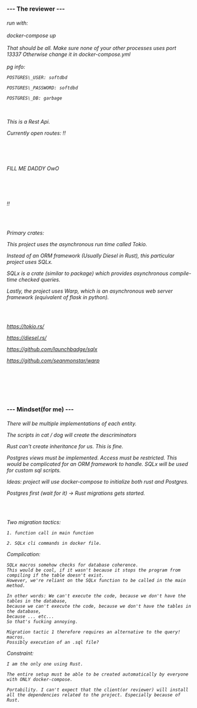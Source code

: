 
<h3>--- The reviewer ---</h3>

<h6>
run with: 
<br><br>
docker-compose up
<br><br>
That should be all. Make sure none of your other processes uses port 13337 Otherwise change it in docker-compose.yml
<br><br>
pg info:

    POSTGRES\_USER: softdbd 

    POSTGRES\_PASSWORD: softdbd 

    POSTGRES\_DB: garbage


<br><br>
This is a Rest Api.

Currently open routes:
!!

<br><br><br>


FILL ME DADDY OwO


<br><br><br>

!!


<br><br>

Primary crates:

This project uses the asynchronous run time called Tokio. 

Instead of an ORM framework (Usually Diesel in Rust), this particular project uses SQLx. 

SQLx is a crate (similar to package) which provides asynchronous compile-time checked queries. 

Lastly, the project uses Warp, which is an asynchronous web server framework (equivalent of flask in python).

<br><br>


https://tokio.rs/ 

https://diesel.rs/ 

https://github.com/launchbadge/sqlx 

https://github.com/seanmonstar/warp

<br>
<br>
<br>
<br>



</h6>

<h3> --- Mindset(for me) --- </h3>


<h6>

There will be multiple implementations of each entity.

The scripts in cat / dog will create the descriminators

Rust can't create inheritance for us. This is fine.

Postgres views must be implemented. Access must be restricted. This would be complicated for an ORM framework to handle. SQLx will be used for custom sql scripts.

Ideas: project will use docker-compose to initialize both rust and Postgres.

Postgres first (wait for it) -\> Rust migrations gets started.

<br><br>

Two migration tactics: 

    1. function call in main function 
    
    2. SQLx cli commands in docker file.

Complication: 

    SQLx macros somehow checks for database coherence. 
    This would be cool, if it wasn't because it stops the program from compiling if the table doesn't exist. 
    However, we're reliant on the SQLx function to be called in the main method.

    In other words: We can't execute the code, because we don't have the tables in the database,
    because we can't execute the code, because we don't have the tables in the database,
    because ... etc...
    So that's fucking annoying.

    Migration tactic 1 therefore requires an alternative to the query! macros. 
    Possibly execution of an .sql file?

Constraint: 

    I am the only one using Rust.

    The entire setup must be able to be created automatically by everyone with ONLY docker-compose.

    Portability. I can't expect that the client(or reviewer) will install all the dependencies related to the project. Especially because of Rust.

</h6>